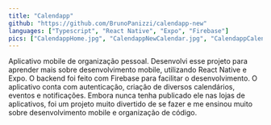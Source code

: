 ```yaml
---
title: "Calendapp"
github: "https://github.com/BrunoPanizzi/calendapp-new"
languages: ["Typescript", "React Native", "Expo", "Firebase"]
pics: ["CalendappHome.jpg", "CalendappNewCalendar.jpg", "CalendappCalendar.jpg"]
---
```


Aplicativo mobile de organização pessoal. Desenvolvi esse projeto para aprender mais sobre desenvolvimento mobile, utilizando React Native e Expo. O backend foi feito com Firebase para facilitar o desenvolvimento. O aplicativo conta com autenticação, criação de diversos calendários, eventos e notificações. Embora nunca tenha publicado ele nas lojas de aplicativos, foi um projeto muito divertido de se fazer e me ensinou muito sobre desenvolvimento mobile e organização de código.
